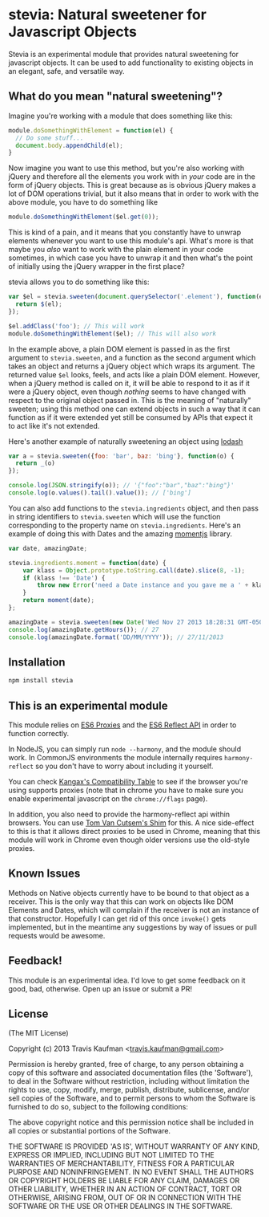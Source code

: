 # stevia: Natural sweetener for Javascript Objects

  Stevia is an experimental module that provides natural sweetening for javascript objects. It can be used to add functionality to existing objects in an elegant, safe, and versatile way.

## What do you mean "natural sweetening"?
Imagine you're working with a module that does something like this:

```javascript
module.doSomethingWithElement = function(el) {
  // Do some stuff...
  document.body.appendChild(el);
}
```

Now imagine you want to use this method, but you're also working with jQuery
and therefore all the elements you work with in *your* code are in the form of
jQuery objects. This is great because as is obvious jQuery makes a lot of DOM
operations trivial, but it also means that in order to work with the above
module, you have to do something like

```javascript
module.doSomethingWithElement($el.get(0));
```
This is kind of a pain, and it means that you constantly have to unwrap
elements whenever you want to use this module's api. What's more is that maybe
you *also* want to work with the plain element in your code sometimes, in which
case you have to unwrap it and then what's the point of initially using the
jQuery wrapper in the first place?

stevia allows you to do something like this:
```javascript
var $el = stevia.sweeten(document.querySelector('.element'), function(el) {
  return $(el);
});

$el.addClass('foo'); // This will work
module.doSomethingWithElement($el); // This will also work
```

In the example above, a plain DOM element is passed in as the first argument to
`stevia.sweeten`, and a function as the second argument which takes an object
and returns a jQuery object which wraps its argument. The returned value
`$el` looks, feels, and acts like a plain DOM element. However, when a jQuery
method is called on it, it will be able to respond to it as if it were a jQuery
object, even though _nothing_ seems to have changed with respect to the
original object passed in. This is the meaning of "naturally" sweeten; using
this method one can extend objects in such a way that it can function as if it
were extended yet still be consumed by APIs that expect it to act like it's not
extended.

Here's another example of naturally sweetening an object using
[lodash](http://lodash.com)
```javascript
var a = stevia.sweeten({foo: 'bar', baz: 'bing'}, function(o) {
  return _(o)
});

console.log(JSON.stringify(o)); // '{"foo":"bar","baz":"bing"}'
console.log(o.values().tail().value()); // ['bing']
```

You can also add functions to the `stevia.ingredients` object, and then pass in string identifiers
to `stevia.sweeten` which will use the function corresponding to the property name on
`stevia.ingredients`. Here's an example of doing this with Dates and the amazing
[momentjs](http://momentjs.com/) library.

```javascript
var date, amazingDate;

stevia.ingredients.moment = function(date) {
	var klass = Object.prototype.toString.call(date).slice(8, -1);
	if (klass !== 'Date') {
		throw new Error('need a Date instance and you gave me a ' + klass);
	}
	return moment(date);
};

amazingDate = stevia.sweeten(new Date('Wed Nov 27 2013 18:28:31 GMT-0500 (EST)'), 'moment');
console.log(amazingDate.getHours()); // 27
console.log(amazingDate.format('DD/MM/YYYY')); // 27/11/2013
```

## Installation
```sh
npm install stevia
```

## This is an experimental module
This module relies on [ES6 Proxies](http://wiki.ecmascript.org/doku.php?id=harmony:direct_proxies)
and the [ES6 Reflect API](http://wiki.ecmascript.org/doku.php?id=harmony:reflect_api) in order to
function correctly.

In NodeJS, you can simply run `node --harmony`, and the
module should work. In CommonJS environments the module internally requires `harmony-reflect` so
you don't have to worry about including it yourself.

You can check [Kangax's Compatibility Table](http://kangax.github.io/es5-compat-table/es6/)
to see if the browser you're using supports proxies (note that in chrome you have to make sure you
enable experimental javascript on the `chrome://flags` page).

In addition, you also need to provide the harmony-reflect api within browsers. You can use
[Tom Van Cutsem's Shim](https://github.com/tvcutsem/harmony-reflect) for this. A nice side-effect
to this is that it allows direct proxies to be used in Chrome, meaning that this module will work
in Chrome even though older versions use the old-style proxies.

## Known Issues
Methods on Native objects currently have to be bound to that object as a receiver. This is the only
way that this can work on objects like DOM Elements and Dates, which will complain if the receiver
is not an instance of that constructor. Hopefully I can get rid of this once `invoke()` gets
implemented, but in the meantime any suggestions by way of issues or pull requests would be awesome.

## Feedback!
This module is an experimental idea. I'd love to get some feedback on it good, bad, otherwise. Open
up an issue or submit a PR!

## License

(The MIT License)

Copyright (c) 2013 Travis Kaufman &lt;travis.kaufman@gmail.com&gt;

Permission is hereby granted, free of charge, to any person obtaining
a copy of this software and associated documentation files (the
'Software'), to deal in the Software without restriction, including
without limitation the rights to use, copy, modify, merge, publish,
distribute, sublicense, and/or sell copies of the Software, and to
permit persons to whom the Software is furnished to do so, subject to
the following conditions:

The above copyright notice and this permission notice shall be
included in all copies or substantial portions of the Software.

THE SOFTWARE IS PROVIDED 'AS IS', WITHOUT WARRANTY OF ANY KIND,
EXPRESS OR IMPLIED, INCLUDING BUT NOT LIMITED TO THE WARRANTIES OF
MERCHANTABILITY, FITNESS FOR A PARTICULAR PURPOSE AND NONINFRINGEMENT.
IN NO EVENT SHALL THE AUTHORS OR COPYRIGHT HOLDERS BE LIABLE FOR ANY
CLAIM, DAMAGES OR OTHER LIABILITY, WHETHER IN AN ACTION OF CONTRACT,
TORT OR OTHERWISE, ARISING FROM, OUT OF OR IN CONNECTION WITH THE
SOFTWARE OR THE USE OR OTHER DEALINGS IN THE SOFTWARE.
